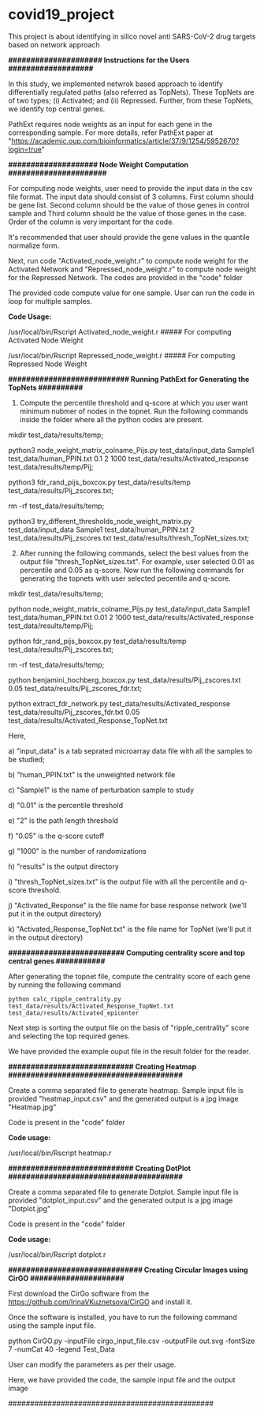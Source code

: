 # covid19_project
This project is about identifying in silico novel anti SARS-CoV-2 drug targets based on network approach

**##################### Instructions for the Users ###################**
  
In this study, we implemented netwrok based approach to identify differentially regulated paths (also referred as TopNets). These TopNets are of two types; (i) Activated; and (ii) Repressed. Further, from these TopNets, we identify top central genes.

PathExt requires node weights as an input for each gene in the corresponding sample. For more details, refer PathExt paper at "https://academic.oup.com/bioinformatics/article/37/9/1254/5952670?login=true"

**#################### Node Weight Computation ######################**

For computing node weights, user need to provide the input data in the csv file format. The input data should consist of 3 columns. First column should be gene list. Second column should be the value of those genes in control sample and Third column should be the value of those genes in the case. Order of the column is very important for the code.

It's recommended that user should provide the gene values in the quantile normalize form.

Next, run code "Activated_node_weight.r" to compute node weight for the Activated Network and "Repressed_node_weight.r" to compute node weight for the Repressed Network. The codes are provided in the "code" folder

The provided code compute value for one sample. User can run the code in loop for multiple samples.

**Code Usage:**

/usr/local/bin/Rscript Activated_node_weight.r      ##### For computing Activated Node Weight

/usr/local/bin/Rscript Repressed_node_weight.r      ##### For computing Repressed Node Weight


**########################### Running PathExt for Generating the TopNets ##########**

1. Compute the percentile threshold and q-score at which you user want minimum nubmer of nodes in the topnet. Run the following commands inside the folder where all the python codes are present.

mkdir test_data/results/temp;

python3 node_weight_matrix_colname_Pijs.py test_data/input_data Sample1 test_data/human_PPIN.txt 0.1 2 1000 test_data/results/Activated_response test_data/results/temp/Pij;

python3 fdr_rand_pijs_boxcox.py test_data/results/temp test_data/results/Pij_zscores.txt;

rm -rf test_data/results/temp;

python3 try_different_thresholds_node_weight_matrix.py test_data/input_data Sample1 test_data/human_PPIN.txt 2 test_data/results/Pij_zscores.txt test_data/results/thresh_TopNet_sizes.txt;

2. After running the following commands, select the best values from the output file "thresh_TopNet_sizes.txt". For example, user selected 0.01 as percentile and 0.05 as q-score. Now run the following commands for generating the topnets with user selected pecentile and q-score.

mkdir test_data/results/temp;

python node_weight_matrix_colname_Pijs.py test_data/input_data Sample1 test_data/human_PPIN.txt 0.01 2 1000 test_data/results/Activated_response test_data/results/temp/Pij;

python fdr_rand_pijs_boxcox.py test_data/results/temp test_data/results/Pij_zscores.txt;

rm -rf test_data/results/temp;

python benjamini_hochberg_boxcox.py test_data/results/Pij_zscores.txt 0.05 test_data/results/Pij_zscores_fdr.txt;

python extract_fdr_network.py test_data/results/Activated_response test_data/results/Pij_zscores_fdr.txt 0.05 test_data/results/Activated_Response_TopNet.txt

Here,

a) "input_data" is a tab seprated microarray data file with all the samples to be studied;

b) "human_PPIN.txt" is the unweighted network file

c) "Sample1" is the name of perturbation sample to study

d) "0.01" is the percentile threshold

e) "2" is the path length threshold

f) "0.05" is the q-score cutoff

g) "1000" is the number of randomizations

h) "results" is the output directory

i) "thresh_TopNet_sizes.txt" is the output file with all the percentile and q-score threshold.

j) "Activated_Response" is the file name for base response network (we'll put it in the output directory)

k) "Activated_Response_TopNet.txt" is the file name for TopNet (we'll put it in the output directory)

**########################## Computing centrality score and top central genes ###########**

After generating the topnet file, compute the centrality score of each gene by running the following command

`python calc_ripple_centrality.py test_data/results/Activated_Response_TopNet.txt test_data/results/Activated_epicenter`

Next step is sorting the output file on the basis of "ripple_centrality" score and selecting the top required genes.

We have provided the example ouput file in the result folder for the reader.

**############################ Creating Heatmap #######################################**

Create a comma separated file to generate heatmap. Sample input file is provided "heatmap_input.csv" and the generated output is a jpg image "Heatmap.jpg"

Code is present in the "code" folder

**Code usage:**

/usr/local/bin/Rscript heatmap.r

**############################ Creating DotPlot #######################################**

Create a comma separated file to generate Dotplot. Sample input file is provided "dotplot_input.csv" and the generated output is a jpg image "Dotplot.jpg"

Code is present in the "code" folder

**Code usage:**

/usr/local/bin/Rscript dotplot.r

**############################## Creating Circular Images using CirGO #####################**

First download the CirGo software from the https://github.com/IrinaVKuznetsova/CirGO and install it.

Once the software is installed, you have to run the following command using the sample input file.

python CirGO.py -inputFile cirgo_input_file.csv -outputFile out.svg -fontSize 7 -numCat 40 -legend Test_Data

User can modify the parameters as per their usage.

Here, we have provided the code, the sample input file and the output image

###############################################

